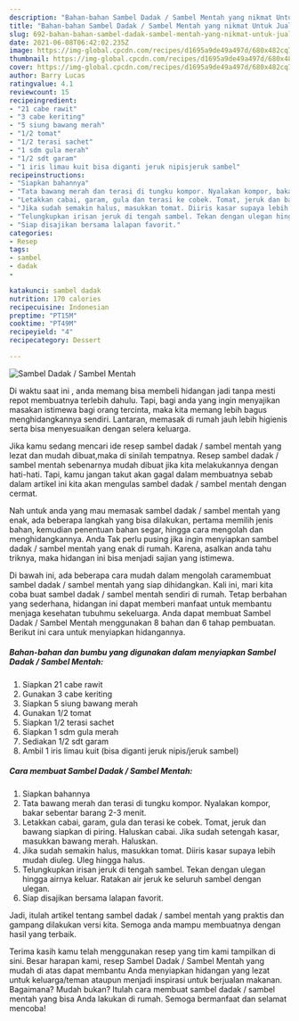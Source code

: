 ```yaml
---
description: "Bahan-bahan Sambel Dadak / Sambel Mentah yang nikmat Untuk Jualan"
title: "Bahan-bahan Sambel Dadak / Sambel Mentah yang nikmat Untuk Jualan"
slug: 692-bahan-bahan-sambel-dadak-sambel-mentah-yang-nikmat-untuk-jualan
date: 2021-06-08T06:42:02.235Z
image: https://img-global.cpcdn.com/recipes/d1695a9de49a497d/680x482cq70/sambel-dadak-sambel-mentah-foto-resep-utama.jpg
thumbnail: https://img-global.cpcdn.com/recipes/d1695a9de49a497d/680x482cq70/sambel-dadak-sambel-mentah-foto-resep-utama.jpg
cover: https://img-global.cpcdn.com/recipes/d1695a9de49a497d/680x482cq70/sambel-dadak-sambel-mentah-foto-resep-utama.jpg
author: Barry Lucas
ratingvalue: 4.1
reviewcount: 15
recipeingredient:
- "21 cabe rawit"
- "3 cabe keriting"
- "5 siung bawang merah"
- "1/2 tomat"
- "1/2 terasi sachet"
- "1 sdm gula merah"
- "1/2 sdt garam"
- "1 iris limau kuit bisa diganti jeruk nipisjeruk sambel"
recipeinstructions:
- "Siapkan bahannya"
- "Tata bawang merah dan terasi di tungku kompor. Nyalakan kompor, bakar sebentar barang 2-3 menit."
- "Letakkan cabai, garam, gula dan terasi ke cobek. Tomat, jeruk dan bawang siapkan di piring. Haluskan cabai. Jika sudah setengah kasar, masukkan bawang merah. Haluskan."
- "Jika sudah semakin halus, masukkan tomat. Diiris kasar supaya lebih mudah diuleg. Uleg hingga halus."
- "Telungkupkan irisan jeruk di tengah sambel. Tekan dengan ulegan hingga airnya keluar. Ratakan air jeruk ke seluruh sambel dengan ulegan."
- "Siap disajikan bersama lalapan favorit."
categories:
- Resep
tags:
- sambel
- dadak
- 

katakunci: sambel dadak  
nutrition: 170 calories
recipecuisine: Indonesian
preptime: "PT15M"
cooktime: "PT49M"
recipeyield: "4"
recipecategory: Dessert

---
```



![Sambel Dadak / Sambel Mentah](https://img-global.cpcdn.com/recipes/d1695a9de49a497d/680x482cq70/sambel-dadak-sambel-mentah-foto-resep-utama.jpg)

Di waktu  saat ini , anda memang bisa membeli hidangan jadi tanpa mesti repot membuatnya terlebih dahulu. Tapi, bagi anda yang ingin menyajikan masakan istimewa bagi orang tercinta, maka kita memang lebih bagus menghidangkannya sendiri. Lantaran, memasak di rumah jauh lebih higienis serta bisa menyesuaikan dengan selera keluarga.

Jika kamu sedang mencari ide resep sambel dadak / sambel mentah yang lezat dan mudah dibuat,maka di sinilah tempatnya. Resep sambel dadak / sambel mentah  sebenarnya mudah dibuat jika kita melakukannya dengan hati-hati. Tapi, kamu jangan takut akan gagal dalam membuatnya 
sebab dalam artikel ini kita akan mengulas sambel dadak / sambel mentah dengan cermat.  



Nah untuk anda yang mau memasak sambel dadak / sambel mentah yang enak, ada beberapa langkah yang bisa dilakukan, pertama memilih jenis bahan, kemudian penentuan bahan segar, hingga cara mengolah dan menghidangkannya. Anda Tak perlu pusing jika ingin menyiapkan sambel dadak / sambel mentah yang enak di rumah. Karena, asalkan anda  tahu triknya, maka hidangan ini bisa menjadi sajian yang istimewa.

Di bawah ini, ada beberapa cara mudah dalam mengolah caramembuat sambel dadak / sambel mentah yang siap dihidangkan. Kali ini, mari kita coba buat sambel dadak / sambel mentah sendiri di rumah. Tetap berbahan yang sederhana, hidangan ini dapat memberi manfaat untuk membantu menjaga kesehatan tubuhmu sekeluarga. Anda dapat membuat Sambel Dadak / Sambel Mentah menggunakan 8 bahan dan 6 tahap pembuatan. Berikut ini cara untuk menyiapkan hidangannya.

<!--inarticleads1-->

##### Bahan-bahan dan bumbu yang digunakan dalam menyiapkan Sambel Dadak / Sambel Mentah:

1. Siapkan 21 cabe rawit
1. Gunakan 3 cabe keriting
1. Siapkan 5 siung bawang merah
1. Gunakan 1/2 tomat
1. Siapkan 1/2 terasi sachet
1. Siapkan 1 sdm gula merah
1. Sediakan 1/2 sdt garam
1. Ambil 1 iris limau kuit (bisa diganti jeruk nipis/jeruk sambel)




<!--inarticleads2-->

##### Cara membuat Sambel Dadak / Sambel Mentah:

1. Siapkan bahannya
1. Tata bawang merah dan terasi di tungku kompor. Nyalakan kompor, bakar sebentar barang 2-3 menit.
1. Letakkan cabai, garam, gula dan terasi ke cobek. Tomat, jeruk dan bawang siapkan di piring. Haluskan cabai. Jika sudah setengah kasar, masukkan bawang merah. Haluskan.
1. Jika sudah semakin halus, masukkan tomat. Diiris kasar supaya lebih mudah diuleg. Uleg hingga halus.
1. Telungkupkan irisan jeruk di tengah sambel. Tekan dengan ulegan hingga airnya keluar. Ratakan air jeruk ke seluruh sambel dengan ulegan.
1. Siap disajikan bersama lalapan favorit.




Jadi, itulah artikel tentang  sambel dadak / sambel mentah  yang praktis dan gampang dilakukan versi kita. Semoga anda mampu membuatnya dengan hasil yang terbaik. 

Terima kasih kamu telah menggunakan resep yang tim kami tampilkan di sini. Besar harapan kami, resep  Sambel Dadak / Sambel Mentah yang mudah di atas dapat membantu Anda menyiapkan hidangan yang lezat untuk keluarga/teman ataupun menjadi inspirasi untuk berjualan makanan. Bagaimana? Mudah bukan? Itulah cara membuat sambel dadak / sambel mentah yang bisa Anda lakukan di rumah. Semoga bermanfaat dan selamat mencoba!

